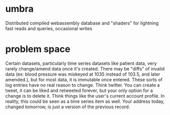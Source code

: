 # umbra
Distributed compiled webassembly database and "shaders" for lightning fast reads and queries, occasional writes

# problem space
Certain datasets, particularly time series datasets like patient data, very rarely change/amend data once it's created. There may be "diffs" of invalid data (ex: blood pressure was miskeyed at 1035 instead of 103.5, and later amended.), but for most data, it is immutable once entered. These sorts of log entries have no real reason to change. Think twitter.  You can create a tweet, it can be liked and retweeted forever, but your only option for a change is to delete it. Think things like the user's current account profile. In reality, this could be seen as a time series item as well. Your address today, changed tomorrow, is just a version of the previous record.
